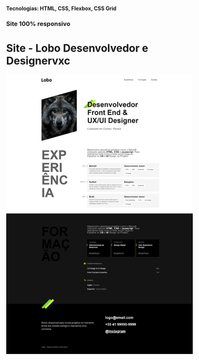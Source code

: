 <h4>Tecnologias: HTML, CSS, Flexbox, CSS Grid</h4>
<h3>Site 100% responsivo</h3>

# Site - Lobo Desenvolvedor e Designervxc
<img src="https://github.com/dieegobs/Lobo---Desenvolvedor-e-Designer/blob/main/img/lobo.png?raw=true"/>

